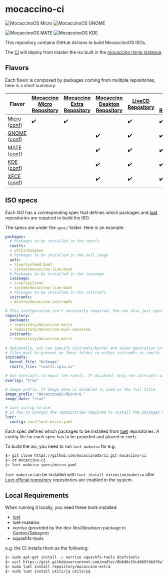 # mocaccino-ci

![MocaccinoOS Micro](https://github.com/mocaccinoOS/ci/workflows/MocaccinoOS%20Micro/badge.svg)
![MocaccinoOS GNOME](https://github.com/mocaccinoOS/ci/workflows/MocaccinoOS%20GNOME/badge.svg)
<!-- ![MocaccinoOS MinimalX](https://github.com/mocaccinoOS/ci/workflows/MocaccinoOS%20MinimalX/badge.svg) -->
<!-- ![MocaccinoOS LXQT](https://github.com/mocaccinoOS/ci/workflows/MocaccinoOS%20LXQT/badge.svg) -->
![MocaccinoOS MATE](https://github.com/mocaccinoOS/ci/workflows/MocaccinoOS%20MATE/badge.svg)
![MocaccinoOS KDE](https://github.com/mocaccinoOS/ci/workflows/MocaccinoOS%20KDE/badge.svg)

This repository contains GitHub Actions to build MocaccinoOS ISOs.

The [CI](https://www.linux.com/news/what-cicd-0) will deploy from master the iso built in the [mocaccino minio instance](https://get.mocaccino.org/minio/mocaccino-iso).


## Flavors

Each flavor is composed by packages coming from multiple repositories, here is a short summary.

| Flavor                                                                                                                                                 | [Mocaccino Micro Repository](https://github.com/mocaccinoOS/mocaccino-micro) | [Mocaccino Extra Repository](https://github.com/mocaccinoOS/mocaccino-extra) | [Mocaccino Desktop Repository](https://github.com/mocaccinoOS/desktop/tree/master/packages) | [LiveCD Repository](https://github.com/Luet-lab/livecd-specs) | [Luet Official Repository](https://github.com/Luet-lab/luet-repo) |
|--------------------------------------------------------------------------------------------------------------------------------------------------------|------------------------------------------------------------------------------|------------------------------------------------------------------------------|---------------------------------------------------------------------------------------------|---------------------------------------------------------------|-------------------------------------------------------------------|
| [Micro](https://github.com/mocaccinoOS/ci/blob/master/specs/micro.yaml) ([conf](https://github.com/mocaccinoOS/ci/blob/master/conf/luet-micro.yaml))   | :heavy_check_mark:                                                           | :heavy_check_mark:                                                           |                                                                                             | :heavy_check_mark:                                            | :heavy_check_mark:                                                |
| [GNOME](https://github.com/mocaccinoOS/ci/blob/master/specs/gnome.yaml) ([conf](https://github.com/mocaccinoOS/ci/blob/master/conf/luet-desktop.yaml)) |                                                                              |                                                                              | :heavy_check_mark:                                                                          | :heavy_check_mark:                                            | :heavy_check_mark:                                                |
| [MATE](https://github.com/mocaccinoOS/ci/blob/master/specs/mate.yaml) ([conf](https://github.com/mocaccinoOS/ci/blob/master/conf/luet-desktop.yaml))   |                                                                              |                                                                              | :heavy_check_mark:                                                                          | :heavy_check_mark:                                            | :heavy_check_mark:                                                |
| [KDE](https://github.com/mocaccinoOS/ci/blob/master/specs/kde.yaml) ([conf](https://github.com/mocaccinoOS/ci/blob/master/conf/luet-desktop.yaml))     |                                                                              |                                                                              | :heavy_check_mark:                                                                          | :heavy_check_mark:                                            | :heavy_check_mark:                                                |
| [XFCE](https://github.com/mocaccinoOS/ci/blob/master/specs/xfce.yaml) ([conf](https://github.com/mocaccinoOS/ci/blob/master/conf/luet-desktop.yaml))    |                                                                              |                                                                              | :heavy_check_mark:                                                                          | :heavy_check_mark:                                            | :heavy_check_mark:                                                |


## ISO specs

Each ISO has a corresponding spec that defines which packages and [luet](https://github.com/mudler/luet) repositories are required to build the ISO.

The specs are under the `spec/` folder. Here is an example:

```yaml
packages:
  # Packages to be installed in the rootfs
  rootfs:
  - utils/busybox 
  # Packages to be installed in the uefi image
  uefi:
  - live/systemd-boot
  - system/mocaccino-live-boot
  # Packages to be installed in the isoimage
  isoimage:
  - live/syslinux
  - system/mocaccino-live-boot
  # Packages to be installed in the initramfs
  initramfs:
  - distro/mocaccino-initramfs

# This configuration isn't necessarly required. You can also just specify the repository to be used in the luet configuration file
repository:
  packages:
  - repository/mocaccino-micro
  - repository/mocaccino-musl-universe
  initramfs:
  - repository/mocaccino-micro
  
# Optionally, you can specify initramfs/kernel and avoid generation on-the-fly
# files must be present on /boot folder in either initramfs or rootfs
initramfs:
  kernel_file: "bzImage"
  rootfs_file: "rootfs.cpio.xz"

# Use overlayfs to mount the rootfs. If disabled, only the initramfs will be booted.
overlay: "true"

# Image prefix. If Image date is disabled is used as the full title.
image_prefix: "MocaccinoOS-Micro-0."
image_date: "true"

# Luet config to use.
# It has to contain the repositories required to install the packages defined above.
luet:
  config: conf/luet-micro.yaml
```

Each spec defines which packages to be installed from [luet](https://github.com/mudler/luet) repositories. A config file for each spec has to be provided and placed in `conf/`.

To build the iso, you need to run `luet makeiso` for e.g.

```bash
$> git clone https://github.com/mocaccinoOS/ci.git mocaccino-ci
$> cd mocaccino-ci
$> luet makeiso specs/micro.yaml
```

`luet makeiso` can be installed with `luet install extension/makeiso` after [Luet official repository](https://github.com/Luet-lab/luet-repo) repositories are enabled in the system.

## Local Requirements

When running it locally, you need these tools installed:

- [luet](https://github.com/mudler/luet)
- luet-makeiso
- xorriso (provided by the dev-libs/libisoburn package in Gentoo/Sabayon)
- squashfs-tools

e.g. the CI installs them as the following:

```bash
$> sudo apt-get install -y xorriso squashfs-tools dosfstools
$> curl https://gist.githubusercontent.com/mudler/8b8d6c53c4669f4b9f9a72d1a2b92172/raw/e9d38b8e0702e7f1ef9a5db1bfa428add12a2d24/get_luet_root.sh | sudo sh
$> sudo luet install repository/mocaccino-extra
$> sudo luet install utils/jq utils/yq
```
